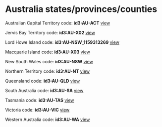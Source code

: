 # Australia states/provinces/counties
Australian Capital Territory     code: **id3:AU-ACT**     [view](../export/geojson/medium/id3/au/act.geojson)     


Jervis Bay Territory     code: **id3:AU-X02**     [view](../export/geojson/medium/id3/au/x02.geojson)     


Lord Howe Island     code: **id3:AU-NSW_1159313269**     [view](../export/geojson/medium/id3/au/nsw_1159313269.geojson)     


Macquarie Island     code: **id3:AU-X03**     [view](../export/geojson/medium/id3/au/x03.geojson)     


New South Wales     code: **id3:AU-NSW**     [view](../export/geojson/medium/id3/au/nsw.geojson)     


Northern Territory     code: **id3:AU-NT**     [view](../export/geojson/medium/id3/au/nt.geojson)     


Queensland     code: **id3:AU-QLD**     [view](../export/geojson/medium/id3/au/qld.geojson)     


South Australia     code: **id3:AU-SA**     [view](../export/geojson/medium/id3/au/sa.geojson)     


Tasmania     code: **id3:AU-TAS**     [view](../export/geojson/medium/id3/au/tas.geojson)     


Victoria     code: **id3:AU-VIC**     [view](../export/geojson/medium/id3/au/vic.geojson)     


Western Australia     code: **id3:AU-WA**     [view](../export/geojson/medium/id3/au/wa.geojson)     

